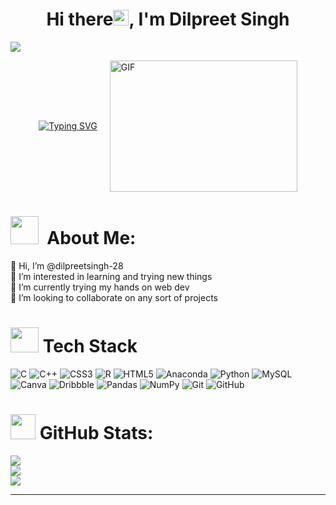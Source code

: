 <h1 align="center">Hi there<img src="https://raw.githubusercontent.com/MartinHeinz/MartinHeinz/master/wave.gif" width="25px">, I'm Dilpreet Singh </h1>

[![](https://visitcount.itsvg.in/api?id=dilpreetsingh-28&icon=0&color=0)](https://visitcount.itsvg.in)
<div style="display: flex; align-items: center; justify-content: center; gap: 20px; max-width: 100%; margin: auto;">
  <!-- SVG Typing Effect on the Left -->
  <div>
    <a href="https://git.io/typing-svg">
      <img src="https://readme-typing-svg.demolab.com?font=Fira+Code&pause=1000&width=500&height=100&lines=Hey!+This+is+Dilpreet+Singh;I+am+Computer+Science+Undergraduate;I+am+a+Programmer!;I+am+a+Developer!;+Always+trying+new+things" alt="Typing SVG">
    </a>
  </div>

  <!-- GIF on the Right -->
  <div>
    <img src="https://user-images.githubusercontent.com/74038190/212749171-b84692a8-2b04-4e3b-93ca-ac14705da224.gif" height="210px" width="300px" alt="GIF">
  </div>
</div>

#   <img src="https://user-images.githubusercontent.com/74038190/212744289-c46f1717-bfc9-4724-8ef3-4b08e3583110.gif" width="45">&nbsp; About Me:
👋 Hi, I’m @dilpreetsingh-28<br>👀 I’m interested in learning and trying new things<br>🌱 I’m currently trying my hands on web dev<br>💞️ I’m looking to collaborate on any sort of projects


# <img src="https://user-images.githubusercontent.com/74038190/212284087-bbe7e430-757e-4901-90bf-4cd2ce3e1852.gif" width="45" height="40"/> Tech Stack
![C](https://img.shields.io/badge/c-%2300599C.svg?style=for-the-badge&logo=c&logoColor=white) ![C++](https://img.shields.io/badge/c++-%2300599C.svg?style=for-the-badge&logo=c%2B%2B&logoColor=white) ![CSS3](https://img.shields.io/badge/css3-%231572B6.svg?style=for-the-badge&logo=css3&logoColor=white) ![R](https://img.shields.io/badge/r-%23276DC3.svg?style=for-the-badge&logo=r&logoColor=white) ![HTML5](https://img.shields.io/badge/html5-%23E34F26.svg?style=for-the-badge&logo=html5&logoColor=white) ![Anaconda](https://img.shields.io/badge/Anaconda-%2344A833.svg?style=for-the-badge&logo=anaconda&logoColor=white) ![Python](https://img.shields.io/badge/python-3670A0?style=for-the-badge&logo=python&logoColor=ffdd54) ![MySQL](https://img.shields.io/badge/mysql-4479A1.svg?style=for-the-badge&logo=mysql&logoColor=white) ![Canva](https://img.shields.io/badge/Canva-%2300C4CC.svg?style=for-the-badge&logo=Canva&logoColor=white) ![Dribbble](https://img.shields.io/badge/Dribbble-EA4C89?style=for-the-badge&logo=dribbble&logoColor=white) ![Pandas](https://img.shields.io/badge/pandas-%23150458.svg?style=for-the-badge&logo=pandas&logoColor=white) ![NumPy](https://img.shields.io/badge/numpy-%23013243.svg?style=for-the-badge&logo=numpy&logoColor=white) ![Git](https://img.shields.io/badge/git-%23F05033.svg?style=for-the-badge&logo=git&logoColor=white) ![GitHub](https://img.shields.io/badge/github-%23121011.svg?style=for-the-badge&logo=github&logoColor=white)
<h1><img src="https://media.giphy.com/media/cj87CxfRtrUifF3Ryk/giphy.gif" width="40"> GitHub Stats:</h1>

![](https://github-readme-stats.vercel.app/api?username=dilpreetsingh-28&theme=dark&hide_border=false&include_all_commits=false&count_private=false)<br/>
![](https://github-readme-streak-stats.herokuapp.com/?user=dilpreetsingh-28&theme=dark&hide_border=false)<br/>
![](https://github-readme-stats.vercel.app/api/top-langs/?username=dilpreetsingh-28&theme=dark&hide_border=false&include_all_commits=false&count_private=false&layout=compact)

---

